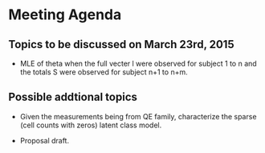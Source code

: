 # Meeting Agenda

## Topics to be discussed on March 23rd, 2015

* MLE of theta when the full vecter l were observed for subject 1 to n and the totals S were observed for subject n+1 to n+m.

## Possible addtional topics

* Given the measurements being from QE family, characterize the sparse (cell counts with zeros) latent class model.

* Proposal draft.

